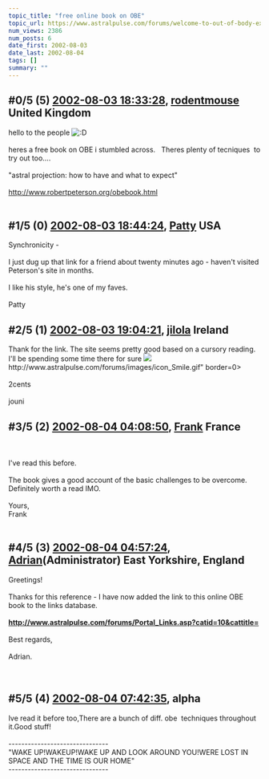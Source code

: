 ```yaml
---
topic_title: "free online book on OBE"
topic_url: https://www.astralpulse.com/forums/welcome-to-out-of-body-experiences!/free-online-book-on-obe
num_views: 2386
num_posts: 6
date_first: 2002-08-03
date_last: 2002-08-04
tags: []
summary: ""
---
```


## \#0/5 (5) [2002-08-03 18:33:28](https://www.astralpulse.com/forums/index.php?msg=117321), [rodentmouse](https://www.astralpulse.com/forums/profile/?u=554) United Kingdom ##
<section>
hello to the people
<img alt=":D" class="smiley" src="https://www.astralpulse.com/forums/Smileys/fugue/cheesy.png" title="Cheesy"/>
<br>
<br>
heres a free book on OBE i stumbled across.   Theres plenty of tecniques  to try out too....
<br>
<br>
"astral projection: how to have and what to expect"
<br>
<br>
<a class="bbc_link" href="http://www.robertpeterson.org/obebook.html" rel="noopener" target="_blank">
 http://www.robertpeterson.org/obebook.html
</a>
<br>
<br>
</section>

## \#1/5 (0) [2002-08-03 18:44:24](https://www.astralpulse.com/forums/index.php?msg=9835), [Patty](https://www.astralpulse.com/forums/profile/?u=673) USA ##
<section>
Synchronicity -
<br>
<br>
I just dug up that link for a friend about twenty minutes ago - haven't visited Peterson's site in months.
<br>
<br>
I like his style, he's one of my faves.
<br>
<br>
Patty
</section>

## \#2/5 (1) [2002-08-03 19:04:21](https://www.astralpulse.com/forums/index.php?msg=9837), [jilola](https://www.astralpulse.com/forums/profile/?u=755) Ireland ##
<section>
Thank for the link. The site seems pretty good based on a cursory reading.
<br>
I'll be spending some time there for sure
<img class="bbc_link" href="http://www.astralpulse.com/forums/images/icon_Smile.gif" rel="noopener" src='"&lt;a' target="_blank"/>
http://www.astralpulse.com/forums/images/icon_Smile.gif" border=0&gt;
<br>
<br>
2cents
<br>
<br>
jouni
</section>

## \#3/5 (2) [2002-08-04 04:08:50](https://www.astralpulse.com/forums/index.php?msg=9847), [Frank](https://www.astralpulse.com/forums/profile/?u=359) France ##
<section>
<br>
<br>
I've read this before.
<br>
<br>
The book gives a good account of the basic challenges to be overcome. Definitely worth a read IMO.
<br>
<br>
Yours,
<br>
Frank
<br>
<br>
</section>

## \#4/5 (3) [2002-08-04 04:57:24](https://www.astralpulse.com/forums/index.php?msg=9849), [Adrian](https://www.astralpulse.com/forums/profile/?u=31)(Administrator) East Yorkshire, England ##
<section>
Greetings!
<br>
<br>
Thanks for this reference - I have now added the link to this online OBE book to the links database.
<br>
<br>
<b>
 <a class="bbc_link" href="http://www.astralpulse.com/forums/Portal_Links.asp?catid=10&amp;cattitle" rel="noopener" target="_blank">
  http://www.astralpulse.com/forums/Portal_Links.asp?catid=10&amp;cattitle=
 </a>
</b>
<br>
<br>
Best regards,
<br>
<br>
Adrian.
<br>
<br>
<br>
</section>

## \#5/5 (4) [2002-08-04 07:42:35](https://www.astralpulse.com/forums/index.php?msg=9853), alpha  ##
<section>
Ive read it before too,There are a bunch of diff. obe  techniques throughout it.Good stuff!
<br>
<br>
-------------------------------
<br>
"WAKE UP!WAKEUP!WAKE UP AND LOOK AROUND YOU!WERE LOST IN SPACE AND THE TIME IS OUR HOME"
<br>
-------------------------------
<br>
</section>